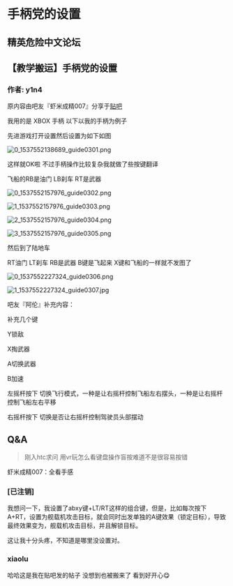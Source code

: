 # 手柄党的设置

## 精英危险中文论坛

## 【教学搬运】手柄党的设置

### 作者: y1n4

原内容由吧友『虾米成精007』分享于[贴吧](https://tieba.baidu.com/p/4857938095?red_tag=2768344463)

我用的是 XBOX 手柄 以下以我的手柄为例子

先进游戏打开设置然后设置为如下如图

![0\_1537552138689\_guide0301.png](https://cdn.elitedanger.cn/Fsrib0qlnGRTHQVz29Z-NbTDuu6x)

这样就OK啦 不过手柄操作比较复杂我就做了些按键翻译

飞船的RB是油门 LB刹车 RT是武器

![0\_1537552157976\_guide0302.png](https://cdn.elitedanger.cn/Fs78eR4pcLANfiek8OykyHIjOPss)

![1\_1537552157976\_guide0303.png](https://cdn.elitedanger.cn/FnAChQUhSoZJRBAyNobLoFPZ2Hvo)

![2\_1537552157976\_guide0304.png](https://cdn.elitedanger.cn/FrTuRSX7GaLYn1eepnhiDDXQv_sq)

![3\_1537552157976\_guide0305.png](https://cdn.elitedanger.cn/FvKgyyS9ifw3JxWH8DSA4k3rGcpq)

然后到了陆地车

RT油门 LT刹车 RB是武器 B键是飞起来 X键和飞船的一样就不发图了

![0\_1537552227324\_guide0306.png](https://cdn.elitedanger.cn/Ftx4FVkMCa43WxPYojSh4MX8va6q)

![1\_1537552227324\_guide0307.jpg](https://cdn.elitedanger.cn/FmzFtRFQeBkkOTGOZH2OcQ3do7fC)

吧友『阿伦』补充内容：

补充几个键

Y锁敌

X掏武器

A切换武器

B加速

左摇杆按下 切换飞行模式，一种是让右摇杆控制飞船左右摆头，一种是让右摇杆控制飞船左右平移

右摇杆按下 切换是否让右摇杆控制驾驶员头部摆动

## Q&A

> 刚入htc求问 用vr玩怎么看键盘操作盲按难道不是很容易按错

虾米成精007：全看手感

### \[已注销\]

我想问一下，我设置了abxy键+LT/RT这样的组合键，但是，比如每次按下A+RT，设置为舰载机攻击目标，就会同时出发单独的A键效果（锁定目标），导致最终效果变为，舰载机攻击目标，并且解锁目标。

这让我十分头疼，不知道是哪里没设置对。

### xiaolu

哈哈这是我在贴吧发的帖子 没想到也被搬来了 看到好开心😋

